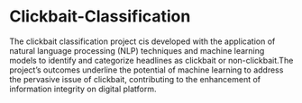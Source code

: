 # Clickbait-Classification
The clickbait classification project cis developed  with the application of natural language processing (NLP) techniques and
machine learning models to identify and categorize headlines as clickbait or non-clickbait.The project’s outcomes
underline the potential of machine learning to address the pervasive issue of clickbait, contributing to the
enhancement of information integrity on digital platform.
